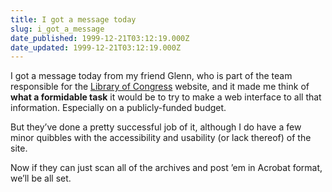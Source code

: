 ```yaml
---
title: I got a message today
slug: i_got_a_message
date_published: 1999-12-21T03:12:19.000Z
date_updated: 1999-12-21T03:12:19.000Z
---
```


I got a message today from my friend Glenn, who is part of the team responsible for the [Library of Congress](http://www.loc.gov/today/) website, and it made me think of **what a formidable task** it would be to try to make a web interface to all that information. Especially on a publicly-funded budget.

But they’ve done a pretty successful job of it, although I do have a few minor quibbles with the accessibility and usability (or lack thereof) of the site.

Now if they can just scan all of the archives and post ’em in Acrobat format, we’ll be all set.

